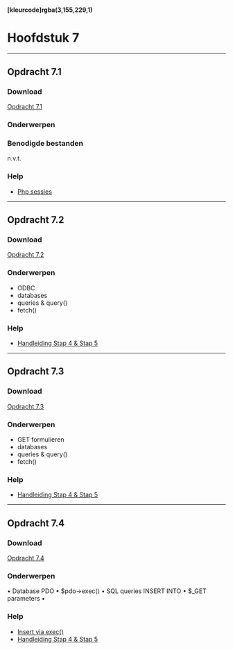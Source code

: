 #### [kleurcode]rgba(3,155,229,1)

# Hoofdstuk 7

---
## Opdracht 7.1

### Download

<a href="https://elo.kw1c.nl/CMS/Studie/811%20ICT-Academie/811%20VakkenInhoud/%5BB.22%20PHP%5D%20PHP/25187%20%C2%A0%20Applicatie-%20en%20mediaontwikkelaar/Periode%2004/Productie/02.%20Opdrachten/7.1.pdf">Opdracht 7.1</a>

### Onderwerpen


### Benodigde bestanden
n.v.t.

### Help
- <a href="https://www.w3schools.com/php/php_sessions.asp" target="_blank">Php sessies</a>

---
## Opdracht 7.2

### Download
<a href="https://elo.kw1c.nl/CMS/Studie/811%20ICT-Academie/811%20VakkenInhoud/%5BB.22%20PHP%5D%20PHP/25187%20%C2%A0%20Applicatie-%20en%20mediaontwikkelaar/Periode%2004/Productie/02.%20Opdrachten/7.2.pdf" target="_blank">Opdracht 7.2</a>

### Onderwerpen
- ODBC
- databases
- queries & query()
- fetch()

### Help
- <a href="https://elo.kw1c.nl/CMS/Studie/811%20ICT-Academie/811%20VakkenInhoud/%5BB.22%20PHP%5D%20PHP/25187%20%C2%A0%20Applicatie-%20en%20mediaontwikkelaar/Periode%2004/Productie/01.%20Reader/Database%20connectie%20leggen%20MS%20SQL%20server.pdf" target="_blank">Handleiding Stap 4 & Stap 5</a>


---
## Opdracht 7.3

### Download
<a href="https://elo.kw1c.nl/CMS/Studie/811%20ICT-Academie/811%20VakkenInhoud/%5BB.22%20PHP%5D%20PHP/25187%20%C2%A0%20Applicatie-%20en%20mediaontwikkelaar/Periode%2004/Productie/02.%20Opdrachten/7.3.pdf" target="_blank">Opdracht 7.3</a>

### Onderwerpen
- GET formulieren
- databases
- queries & query()
- fetch()

### Help
- <a href="https://elo.kw1c.nl/CMS/Studie/811%20ICT-Academie/811%20VakkenInhoud/%5BB.22%20PHP%5D%20PHP/25187%20%C2%A0%20Applicatie-%20en%20mediaontwikkelaar/Periode%2004/Productie/01.%20Reader/Database%20connectie%20leggen%20MS%20SQL%20server.pdf" target="_blank">Handleiding Stap 4 & Stap 5</a>

---
## Opdracht 7.4

### Download
<a href="https://elo.kw1c.nl/CMS/Studie/811%20ICT-Academie/811%20VakkenInhoud/%5BB.22%20PHP%5D%20PHP/25187%20%C2%A0%20Applicatie-%20en%20mediaontwikkelaar/Periode%2004/Productie/02.%20Opdrachten/7.4.pdf" target="_blank">Opdracht 7.4</a>

### Onderwerpen
•	Database PDO
•	$pdo->exec()
•	SQL queries INSERT INTO
•	$_GET parameters
•	<FORM>


### Help
- <a href="https://www.w3schools.com/php/php_mysql_insert.asp" target="_blank">Insert via exec()</a>
- <a href="https://elo.kw1c.nl/CMS/Studie/811%20ICT-Academie/811%20VakkenInhoud/%5BB.22%20PHP%5D%20PHP/25187%20%C2%A0%20Applicatie-%20en%20mediaontwikkelaar/Periode%2004/Productie/01.%20Reader/Database%20connectie%20leggen%20MS%20SQL%20server.pdf" target="_blank">Handleiding Stap 4 & Stap 5</a>
